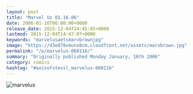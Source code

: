 ```yaml
---
layout: post
title: "Marvel Us 01.16.06"
date: 2006-01-16T06:00:00+0000
release_date: 2015-12-04T14:45:05+0000
lastmod: 2015-12-04T14:47:07+0000
keywords: "marvelusaetsmarvbrownjpg"
image: "https://d3e878vmunx8cm.cloudfront.net/assets/marvbrown.jpg"
permalink: "/p/marvelus-060116/"
summary: "Originally published Monday January, 16th 2006"
category: comics
hashtag: "#axisofstevil_marvelus-060116"
---
```


![marvelus](https://d3e878vmunx8cm.cloudfront.net/assets/marvbrown.jpg)
